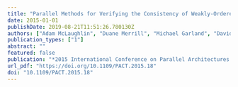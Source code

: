 ```yaml
---
title: "Parallel Methods for Verifying the Consistency of Weakly-Ordered Architectures"
date: 2015-01-01
publishDate: 2019-08-21T11:51:26.780130Z
authors: ["Adam McLaughlin", "Duane Merrill", "Michael Garland", "David A. Bader"]
publication_types: ["1"]
abstract: ""
featured: false
publication: "*2015 International Conference on Parallel Architectures and Compilation, PACT 2015, San Francisco, CA, USA, October 18-21, 2015*"
url_pdf: "https://doi.org/10.1109/PACT.2015.18"
doi: "10.1109/PACT.2015.18"
---
```


